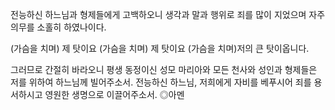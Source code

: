 <span style="font-family:AppleSDGothicNeo-Regular;color:#000ff;">전능하신</span> <span style="font-family:AppleSDGothicNeo-Regular;color:#000ff;">하느님과</span> <span style="font-family:AppleSDGothicNeo-Regular;color:#000ff;">형제들에게</span> <span style="font-family:AppleSDGothicNeo-Regular;color:#000ff;">고백하오니</span>
<span style="font-family:AppleSDGothicNeo-Regular;color:#000ff;">생각과</span> <span style="font-family:AppleSDGothicNeo-Regular;color:#000ff;">말과</span> <span style="font-family:AppleSDGothicNeo-Regular;color:#000ff;">행위로</span> <span style="font-family:AppleSDGothicNeo-Regular;color:#000ff;">죄를</span> <span style="font-family:AppleSDGothicNeo-Regular;color:#000ff;">많이</span> <span style="font-family:AppleSDGothicNeo-Regular;color:#000ff;">지었으며</span>
<span style="font-family:AppleSDGothicNeo-Regular;color:#000ff;">자주</span> <span style="font-family:AppleSDGothicNeo-Regular;color:#000ff;">의무를</span> <span style="font-family:AppleSDGothicNeo-Regular;color:#000ff;">소홀히</span> <span style="font-family:AppleSDGothicNeo-Regular;color:#000ff;">하였나이다</span><span style="color:#000ff;">.</span>
 
<span style="color:#000ff;">(</span><span style="font-family:AppleSDGothicNeo-Regular;color:#000ff;">가슴을</span> <span style="font-family:AppleSDGothicNeo-Regular;color:#000ff;">치며</span><span style="color:#000ff;">)</span> <span style="font-family:AppleSDGothicNeo-Regular;color:#000ff;">제</span> <span style="font-family:AppleSDGothicNeo-Regular;color:#000ff;">탓이요</span>
<span style="color:#000ff;">(</span><span style="font-family:AppleSDGothicNeo-Regular;color:#000ff;">가슴을</span> <span style="font-family:AppleSDGothicNeo-Regular;color:#000ff;">치며</span><span style="color:#000ff;">)</span> <span style="font-family:AppleSDGothicNeo-Regular;color:#000ff;">제</span> <span style="font-family:AppleSDGothicNeo-Regular;color:#000ff;">탓이요</span>
<span style="color:#000ff;">(</span><span style="font-family:AppleSDGothicNeo-Regular;color:#000ff;">가슴을</span> <span style="font-family:AppleSDGothicNeo-Regular;color:#000ff;">치며</span><span style="color:#000ff;">)</span><span style="font-family:AppleSDGothicNeo-Regular;color:#000ff;">저의</span> <span style="font-family:AppleSDGothicNeo-Regular;color:#000ff;">큰</span> <span style="font-family:AppleSDGothicNeo-Regular;color:#000ff;">탓이옵니다</span><span style="color:#000ff;">.</span>
 
<span style="font-family:AppleSDGothicNeo-Regular;color:#000ff;">그러므로</span> <span style="font-family:AppleSDGothicNeo-Regular;color:#000ff;">간절히</span> <span style="font-family:AppleSDGothicNeo-Regular;color:#000ff;">바라오니</span>
<span style="font-family:AppleSDGothicNeo-Regular;color:#000ff;">평생</span> <span style="font-family:AppleSDGothicNeo-Regular;color:#000ff;">동정이신</span> <span style="font-family:AppleSDGothicNeo-Regular;color:#000ff;">성모</span> <span style="font-family:AppleSDGothicNeo-Regular;color:#000ff;">마리아와</span>
<span style="font-family:AppleSDGothicNeo-Regular;color:#000ff;">모든</span> <span style="font-family:AppleSDGothicNeo-Regular;color:#000ff;">천사와</span> <span style="font-family:AppleSDGothicNeo-Regular;color:#000ff;">성인과</span> <span style="font-family:AppleSDGothicNeo-Regular;color:#000ff;">형제들은</span>
<span style="font-family:AppleSDGothicNeo-Regular;color:#000ff;">저를</span> <span style="font-family:AppleSDGothicNeo-Regular;color:#000ff;">위하여</span> <span style="font-family:AppleSDGothicNeo-Regular;color:#000ff;">하느님께</span> <span style="font-family:AppleSDGothicNeo-Regular;color:#000ff;">빌어주소서</span><span style="color:#000ff;">.</span>
<span style="font-family:AppleSDGothicNeo-Regular;color:#000ff;">전능하신</span> <span style="font-family:AppleSDGothicNeo-Regular;color:#000ff;">하느님</span><span style="color:#000ff;">,</span> <span style="font-family:AppleSDGothicNeo-Regular;color:#000ff;">저희에게</span> <span style="font-family:AppleSDGothicNeo-Regular;color:#000ff;">자비를</span> <span style="font-family:AppleSDGothicNeo-Regular;color:#000ff;">베푸시어</span>
<span style="font-family:AppleSDGothicNeo-Regular;color:#000ff;">죄를</span> <span style="font-family:AppleSDGothicNeo-Regular;color:#000ff;">용서하시고</span>
<span style="font-family:AppleSDGothicNeo-Regular;color:#000ff;">영원한</span> <span style="font-family:AppleSDGothicNeo-Regular;color:#000ff;">생명으로</span> <span style="font-family:AppleSDGothicNeo-Regular;color:#000ff;">이끌어주소서</span><span style="color:#000ff;">.</span>
<span style="font-family:AppleSDGothicNeo-Regular;color:#000ff;">◎아멘</span>